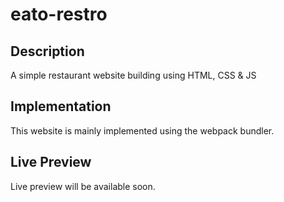 # eato-restro

## Description
 A simple restaurant website building using HTML, CSS & JS
## Implementation
This website is mainly implemented using the webpack bundler.

## Live Preview
 Live preview will be available soon.
